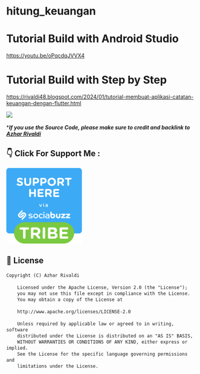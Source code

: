 # hitung_keuangan

# Tutorial Build with Android Studio
https://youtu.be/oPqcdqJVVX4

# Tutorial Build with Step by Step
https://rivaldi48.blogspot.com/2024/01/tutorial-membuat-aplikasi-catatan-keuangan-dengan-flutter.html

<img src="https://blogger.googleusercontent.com/img/b/R29vZ2xl/AVvXsEhP-SqE15Ymcs2wODanlgSLpAkWvyVDTI7h1OgOI_jtPIzvYfLFfEqgZ6GuZXNIVw0i8DygRLCMSs_bpZ19RBAJyTYJx_o0I6k9V1BglSOIs8GFmKpLCtQOegj3lt1pMlE3k9mYGUjSVZXKjnm-hHWicaYxrwZEZOzoF9yfke_gx6Bc2sTWX13tL5H557QC/s1280/Tutorial%20Membuat%20Aplikasi%20Catatan%20Keuangan%20dengan%20Flutter.png" data-canonical-src="https://rivaldi48.blogspot.com" style="max-width:100%;">

****If you use the Source Code, please make sure to credit and backlink to [Azhar Rivaldi](https://rivaldi48.blogspot.com/)***

## 👇 Click For Support Me :
<a href="https://sociabuzz.com/azharrvldi_/donate"> 
<img src="https://github.com/AzharRivaldi/AzharRivaldi/blob/master/Support%20Here.png" width="200" height="200"></a>

## 📄 License

```
Copyright (C) Azhar Rivaldi

    Licensed under the Apache License, Version 2.0 (the "License");
    you may not use this file except in compliance with the License.
    You may obtain a copy of the License at

    http://www.apache.org/licenses/LICENSE-2.0

    Unless required by applicable law or agreed to in writing, software
    distributed under the License is distributed on an "AS IS" BASIS,
    WITHOUT WARRANTIES OR CONDITIONS OF ANY KIND, either express or implied.
    See the License for the specific language governing permissions and
    limitations under the License.

```
